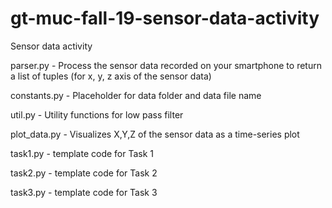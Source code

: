 # gt-muc-fall-19-sensor-data-activity
Sensor data activity

parser.py - Process the sensor data recorded on your smartphone to return a list of tuples (for x, y, z axis of the sensor data)

constants.py - Placeholder for data folder and data file name

util.py - Utility functions for low pass filter

plot_data.py - Visualizes X,Y,Z of the sensor data as a time-series plot

task1.py - template code for Task 1

task2.py - template code for Task 2

task3.py - template code for Task 3
